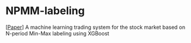 # NPMM-labeling

[[Paper](https://scholar.google.co.kr/citations?view_op=view_citation&hl=ko&user=B_DD9tUAAAAJ&citation_for_view=B_DD9tUAAAAJ:2osOgNQ5qMEC)] A machine learning trading system for the stock market based on N-period Min-Max labeling using XGBoost

